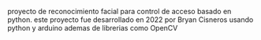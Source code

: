 proyecto de reconocimiento facial para control de acceso basado en python.
este proyecto fue desarrollado en 2022 por Bryan Cisneros usando python y arduino ademas de librerias como OpenCV
